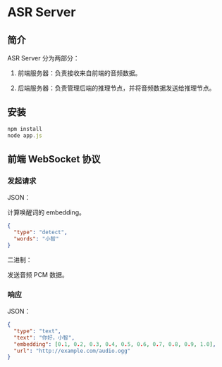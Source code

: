 # ASR Server

## 简介

ASR Server 分为两部分：

1. 前端服务器：负责接收来自前端的音频数据。

2. 后端服务器：负责管理后端的推理节点，并将音频数据发送给推理节点。

## 安装

```javascript
npm install
node app.js
```

## 前端 WebSocket 协议

### 发起请求

JSON：

计算唤醒词的 embedding。

```json
{
  "type": "detect",
  "words": "小智"
}
```

二进制：

发送音频 PCM 数据。


### 响应

JSON：

```json
{
  "type": "text",
  "text": "你好，小智",
  "embedding": [0.1, 0.2, 0.3, 0.4, 0.5, 0.6, 0.7, 0.8, 0.9, 1.0],
  "url": "http://example.com/audio.ogg"
}
```
